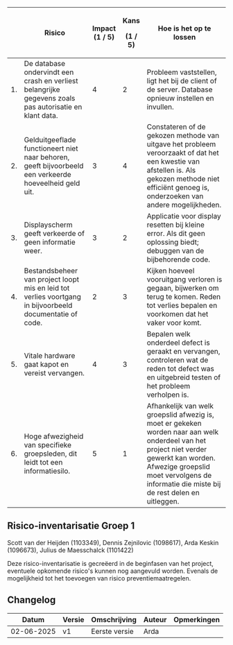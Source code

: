 <table>
<colgroup>
<col style="width: 5%" />
<col style="width: 32%" />
<col style="width: 10%" />
<col style="width: 10%" />
<col style="width: 40%" />
</colgroup>
<thead>
<tr class="header">
<th></th>
<th>Risico</th>
<th>Impact (1 / 5)</th>
<th><p>Kans</p>
<p>(1 / 5)</p></th>
<th>Hoe is het op te lossen</th>
</tr>
</thead>
<tbody>
<tr class="odd">
<td>1.</td>
<td>De database ondervindt een crash en verliest belangrijke gegevens
zoals pas autorisatie en klant data.</td>
<td>4</td>
<td>2</td>
<td>Probleem vaststellen, ligt het bij de client of de server. Database
opnieuw instellen en invullen.</td>
</tr>
<tr class="even">
<td>2.</td>
<td>Gelduitgeeflade functioneert niet naar behoren, geeft bijvoorbeeld
een verkeerde hoeveelheid geld uit.</td>
<td>3</td>
<td>4</td>
<td>Constateren of de gekozen methode van uitgave het probleem
veroorzaakt of dat het een kwestie van afstellen is. Als gekozen methode
niet efficiënt genoeg is, onderzoeken van andere mogelijkheden.</td>
</tr>
<tr class="odd">
<td>3.</td>
<td>Displayscherm geeft verkeerde of geen informatie weer.</td>
<td>3</td>
<td>2</td>
<td>Applicatie voor display resetten bij kleine error. Als dit geen
oplossing biedt; debuggen van de bijbehorende code.</td>
</tr>
<tr class="even">
<td>4.</td>
<td>Bestandsbeheer van project loopt mis en leid tot verlies voortgang
in bijvoorbeeld documentatie of code.</td>
<td>2</td>
<td>3</td>
<td>Kijken hoeveel vooruitgang verloren is gegaan, bijwerken om terug te
komen. Reden tot verlies bepalen en voorkomen dat het vaker voor
komt.</td>
</tr>
<tr class="odd">
<td>5.</td>
<td>Vitale hardware gaat kapot en vereist vervangen.</td>
<td>4</td>
<td>3</td>
<td>Bepalen welk onderdeel defect is geraakt en vervangen, controleren
wat de reden tot defect was en uitgebreid testen of het probleem
verholpen is.</td>
</tr>
<tr class="even">
<td>6.</td>
<td>Hoge afwezigheid van specifieke groepsleden, dit leidt tot een
informatiesilo.</td>
<td>5</td>
<td>1</td>
<td>Afhankelijk van welk groepslid afwezig is, moet er gekeken worden
naar aan welk onderdeel van het project niet verder gewerkt kan worden.
Afwezige groepslid moet vervolgens de informatie die miste bij de rest
delen en uitleggen.</td>
</tr>
</tbody>
</table>

## Risico-inventarisatie Groep 1

Scott van der Heijden (1103349), Dennis Zejnilovic (1098617), Arda
Keskin (1096673), Julius de Maesschalck (1101422)

Deze risico-inventarisatie is gecreëerd in de beginfasen van het
project, eventuele opkomende risico's kunnen nog aangevuld worden.
Evenals de mogelijkheid tot het toevoegen van risico
preventiemaatregelen.

## Changelog

| Datum      | Versie | Omschrijving                                         | Auteur | Opmerkingen |
| ---------- | ------ | ---------------------------------------------------- | ------ | ----------- |
| 02-06-2025 | v1     | Eerste versie                                        | Arda   |             |
